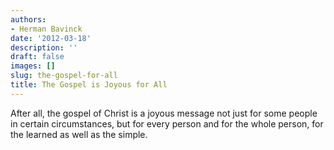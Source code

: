 ```yaml
---
authors:
- Herman Bavinck
date: '2012-03-18'
description: ''
draft: false
images: []
slug: the-gospel-for-all
title: The Gospel is Joyous for All
---
```


After all, the gospel of Christ is a joyous message not just for some people in certain circumstances, but for every person and for the whole person, for the learned as well as the simple.